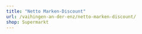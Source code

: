 ```yaml
---
title: "Netto Marken-Discount"
url: /vaihingen-an-der-enz/netto-marken-discount/
shop: Supermarkt
---
```

